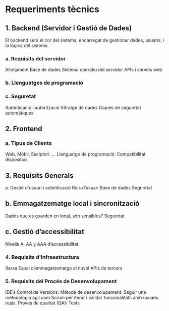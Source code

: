 # Requeriments tècnics
## 1. Backend (Servidor i Gestió de Dades)
El backend serà el cor del sistema, encarregat de gestionar dades, usuaris, i la lògica del sistema.
### a. Requisits del servidor
Allotjament
Base de dades
Sistema operatiu del servidor
APIs i serveis web
### b. Llenguatges de programació
### c. Seguretat
Autenticació i autorització
Xifratge de dades
Còpies de seguretat automàtiques
## 2. Frontend
### a. Tipus de Clients
Web, Mòbil, Esciptori ….
Llenguatge de programació:
Compatibilitat dispositius
## 3. Requisits Generals
a. Gestió d'usuari i autenticació
Rols d’usuari
Base de dades
Seguretat
## b. Emmagatzematge local i sincronització
Dades que es guarden en local, són sensibles?
Seguretat

## c. Gestió d’accessibilitat
Nivells A, AA y AAA d’accessibilitat
### 4. Requisits d'Infraestructura
Xarxa
Espai d’emmagatzematge al núvol
APIs de tercers
### 5. Requisits del Procés de Desenvolupament
IDE’s
Control de Versions:
Mètode de desenvolupament: Seguir una metodologia àgil com Scrum per iterar i validar funcionalitats amb usuaris reals.
Proves de qualitat (QA): Tests
